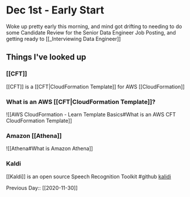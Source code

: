 # Dec 1st - Early Start

Woke up pretty early this morning, and mind got drifting to needing to do some Candidate Review for the Senior Data Engineer Job Posting, and getting ready to [[_Interviewing Data Engineer]]

## Things I've looked up

### [[CFT]] 

[[CFT]]  is a [[CFT|CloudFormation Template]] for AWS [[CloudFormation]]

### What is an AWS [[CFT|CloudFormation Template]]?

![[AWS CloudFormation - Learn Template Basics#What is an AWS CFT CloudFormation Template]]
	
	
### Amazon [[Athena]] 

![[Athena#What is Amazon Athena]]


### Kaldi
[[Kaldi]] is an open source Speech Recognition Toolkit
#github [kalidi](https://github.com/kaldi-asr/kaldi)


Previous Day:: [[2020-11-30]]